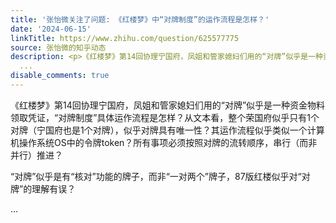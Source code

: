 ```yaml
---
title: '张怡微关注了问题: 《红楼梦》中“对牌制度”的运作流程是怎样？'
date: '2024-06-15'
linkTitle: https://www.zhihu.com/question/625577775
source: 张怡微的知乎动态
description: <p>《红楼梦》第14回协理宁国府，凤姐和管家媳妇们用的“对牌”似乎是一种资金物料领取凭证，“对牌制度”具体运作流程是怎样？从文本看，整个荣国府似乎只有1个对牌（宁国府也是1个对牌），似乎对牌具有唯一性？其运作流程似乎类似一个计算机操作系统OS中的令牌token？所有事项必须按照对牌的流转顺序，串行（而非并行）推进？</p><p>“对牌”似乎是有“核对”功能的牌子，而非“一对两个”牌子，87版红楼似乎对“对牌”的理解有误？</p>
  ...
disable_comments: true
---
```

<p>《红楼梦》第14回协理宁国府，凤姐和管家媳妇们用的“对牌”似乎是一种资金物料领取凭证，“对牌制度”具体运作流程是怎样？从文本看，整个荣国府似乎只有1个对牌（宁国府也是1个对牌），似乎对牌具有唯一性？其运作流程似乎类似一个计算机操作系统OS中的令牌token？所有事项必须按照对牌的流转顺序，串行（而非并行）推进？</p><p>“对牌”似乎是有“核对”功能的牌子，而非“一对两个”牌子，87版红楼似乎对“对牌”的理解有误？</p> ...